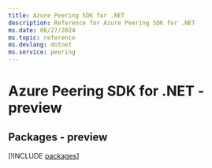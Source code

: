 ```yaml
---
title: Azure Peering SDK for .NET
description: Reference for Azure Peering SDK for .NET
ms.date: 08/27/2024
ms.topic: reference
ms.devlang: dotnet
ms.service: peering
---
```

# Azure Peering SDK for .NET - preview
## Packages - preview
[!INCLUDE [packages](peering-index.md)]